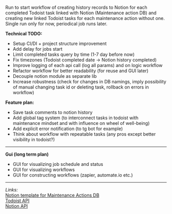 Run to start workflow of creating history records to Notion for each completed Todoist task linked with Notion (Maintenance action DB) and creating new linked Todoist tasks for each maintenance action without one. Single run only for now, periodical job runs later.

**Technical TODO:**</br>
* Setup CI/DI + project structure improvement</br>
* Add delay for jobs start</br>
* Limit completed tasks query by time (1-7 day before now)</br>
* Fix timezones (Todoist completed date -> Notion history completed)</br>
* Improve logging of each api call (log all params) and on logic workflow</br>
* Refactor workflow for better readability (for reuse and GUI later)</br>
* Decouple notion module as separate lib</br>
* Increase robustness (check for changes in DB namings, imply possibility of manual changing task id or deleting task, rollback on errors in workflow)</br>

**Feature plan:**</br>
* Save task comments to notion history</br>
* Add global tag system (to interconnect tasks in todoist with maintenance mindset and with influence on wheel of well-being)</br>
* Add explicit error notification (to tg bot for example)</br>
* Think about workflow with repeatable tasks (any pros except better visibility in todoist?)</br>
---
**Gui (long term plan)**
* GUI for visualizing job schedule and status
* GUI for visualizing workflows
* GUI for constructing workflows (zapier, automate.io etc.)

---
*Links:*</br>
[Notion template for Maintenance Actions DB](https://www.notion.so/Maintenance-Actions-60655507245548fb8393f8a7499c251c) </br>
[Todoist API](https://developer.todoist.com/sync/) </br>
[Notion API](https://developers.notion.com/reference) </br>
